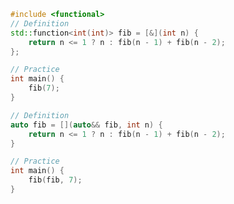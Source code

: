 [](https://artificial-mind.net/blog/2020/09/12/recursive-lambdas#:~:text=Recursive%20Lambdas%20in%20C%2B%2B%20auto%20fib%20%3D%20%5B%5D,%3D%20fib%287%29%3B%20If%20only%20it%20were%20that%20simple)

```c++
#include <functional>
// Definition
std::function<int(int)> fib = [&](int n) {
    return n <= 1 ? n : fib(n - 1) + fib(n - 2);
};

// Practice
int main() {
    fib(7);
}
```

```c++
// Definition
auto fib = [](auto&& fib, int n) {
    return n <= 1 ? n : fib(n - 1) + fib(n - 2);
}

// Practice
int main() {
    fib(fib, 7);
}
```

